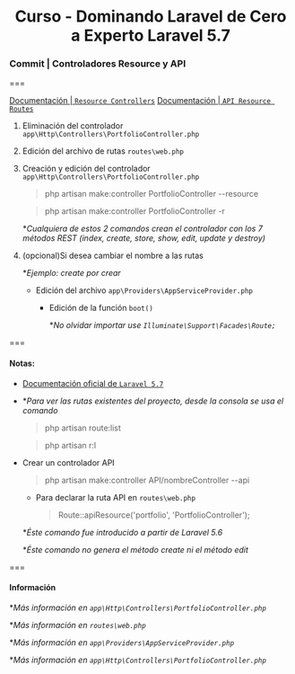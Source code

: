 
<!-- title -->
<h1 align="center">Curso - Dominando Laravel de Cero a Experto Laravel 5.7</h1>
<!-- end title -->

<!-- commit name -->
### Commit | __Controladores Resource y API__
<!-- end commit name -->
===
<!-- official documentation -->
[Documentación | `Resource Controllers`](https://laravel.com/docs/5.5/controllers#resource-controllers)
[Documentación | `API Resource Routes`](https://laravel.com/docs/5.7/controllers#restful-partial-resource-routes)
<!-- end official documentation -->

<!-- commit instructions -->
1. Eliminación del controlador `app\Http\Controllers\PortfolioController.php`
2. Edición del archivo de rutas `routes\web.php`
3. Creación y edición del controlador `app\Http\Controllers\PortfolioController.php`
    > php artisan make:controller PortfolioController --resource

    > php artisan make:controller PortfolioController -r

    **Cualquiera de estos 2 comandos crean el controlador con los 7 métodos REST (index, create, store, show, edit, update y destroy)*
4. (opcional)Si desea cambiar el nombre a las rutas

    **Ejemplo: create por crear*

    - Edición del archivo `app\Providers\AppServiceProvider.php`
        - Edición de la función `boot()`

          **No olvidar importar use `Illuminate\Support\Facades\Route;`*
<!-- end commit instructions -->
===
<!-- notes -->
#### Notas:
  - [Documentación oficial de `Laravel 5.7`](https://laravel.com/docs/5.7)
  - **Para ver las rutas existentes del proyecto, desde la consola se usa el comando*
      > php artisan route:list

      > php artisan r:l
  - Crear un controlador API
      > php artisan make:controller API/nombreController --api
      - Para declarar la ruta API en `routes\web.php`
        > Route::apiResource('portfolio', 'PortfolioController');

      **Éste comando fue introducido a partir de Laravel 5.6*

      **Éste comando no genera el método create ni el método edit*
<!-- end notes -->
===
<!-- information -->
#### Información
**Más información en `app\Http\Controllers\PortfolioController.php`*

**Más información en `routes\web.php`*

**Más información en `app\Providers\AppServiceProvider.php`*

**Más información en `app\Http\Controllers\PortfolioController.php`*
<!-- end information -->